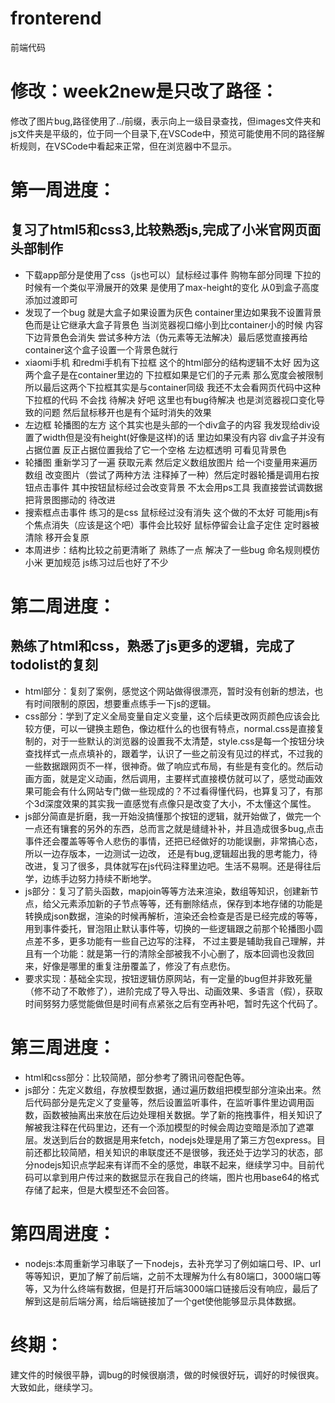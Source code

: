 # fronterend
前端代码
# 修改：week2new是只改了路径：
修改了图片bug,路径使用了../前缀，表示向上一级目录查找，但images文件夹和js文件夹是平级的，位于同一个目录下,在VSCode中，预览可能使用不同的路径解析规则，在VSCode中看起来正常，但在浏览器中不显示。
# 第一周进度：
## 复习了html5和css3,比较熟悉js,完成了小米官网页面头部制作
- 下载app部分是使用了css（js也可以）鼠标经过事件 购物车部分同理 下拉的时候有一个类似平滑展开的效果 是使用了max-height的变化 从0到盒子高度 添加过渡即可 
- 发现了一个bug 就是大盒子如果设置为灰色 container里边如果我不设置背景色而是让它继承大盒子背景色 当浏览器视口缩小到比container小的时候 内容下边背景色会消失 尝试多种方法（伪元素等无法解决）最后感觉直接再给container这个盒子设置一个背景色就行
- xiaomi手机 和redmi手机有下拉框 这个的html部分的结构逻辑不太好 因为这两个盒子是在container里边的 下拉框如果是它们的子元素 那么宽度会被限制 所以最后这两个下拉框其实是与container同级 我还不太会看网页代码中这种下拉框的代码 不会找 待解决 好吧 这里也有bug待解决 也是浏览器视口变化导致的问题 然后鼠标移开也是有个延时消失的效果
- 左边框 轮播图的左方 这个其实也是头部的一个div盒子的内容 我发现给div设置了width但是没有height(好像是这样)的话 里边如果没有内容 div盒子并没有占据位置 反正占据位置我给了它一个空格 左边框透明 可看见背景色 
- 轮播图 重新学习了一遍 获取元素 然后定义数组放图片 给一个i变量用来遍历数组 改变图片（尝试了两种方法 注释掉了一种）然后定时器轮播是调用右按钮点击事件 其中按钮鼠标经过会改变背景 不太会用ps工具 我直接尝试调数据把背景图挪动的 待改进
- 搜索框点击事件 练习的是css 鼠标经过没有消失 这个做的不太好 可能用js有个焦点消失（应该是这个吧）事件会比较好 鼠标停留会让盒子定住 定时器被清除 移开会复原
- 本周进步：结构比较之前更清晰了 熟练了一点 解决了一些bug 命名规则模仿小米 更加规范 js练习过后也好了不少 
# 第二周进度：
## 熟练了html和css，熟悉了js更多的逻辑，完成了todolist的复刻
- html部分：复刻了案例，感觉这个网站做得很漂亮，暂时没有创新的想法，也有时间限制的原因，想要重点练手一下js的逻辑。
- css部分：学到了定义全局变量自定义变量，这个后续更改网页颜色应该会比较方便，可以一键换主题色，像边框什么的也很有特点，normal.css是直接复制的，对于一些默认的浏览器的设置我不太清楚，style.css是每一个按钮分块查找样式一点点填补的，跟着学，认识了一些之前没有见过的样式，不过我的一些数据跟网页不一样，很神奇。做了响应式布局，有些是有变化的。然后动画方面，就是定义动画，然后调用，主要样式直接模仿就可以了，感觉动画效果可能会有什么网站专门做一些现成的？不过看得懂代码，也算复习了，有那个3d深度效果的其实我一直感觉有点像只是改变了大小，不太懂这个属性。
- js部分简直是折磨，我一开始没搞懂那个按钮的逻辑，就开始做了，做完一个一点还有镶套的另外的东西，总而言之就是缝缝补补，并且造成很多bug,点击事件还会覆盖等等令人悲伤的事情，还把已经做好的功能误删，非常搞心态，所以一边存版本，一边测试一边改， 还是有bug,逻辑超出我的思考能力，待改进，复习了很多，具体就写在js代码注释里边吧。生活不易啊。还是得往后学，边练手边努力持续不断地学。
- js部分：复习了箭头函数，mapjoin等等方法来渲染，数组等知识，创建新节点，给父元素添加新的子节点等等，还有删除结点，保存到本地存储的功能是转换成json数据，渲染的时候再解析，渲染还会检查是否是已经完成的等等，用到事件委托，冒泡阻止默认事件等，切换的一些逻辑跟之前那个轮播图小圆点差不多，更多功能有一些自己边写的注释， 不过主要是辅助我自己理解，并且有一个功能：就是第一行的清除全部被我不小心删了，版本回调也没救回来，好像是哪里的重复注册覆盖了，修没了有点悲伤。
- 要求实现：基础全实现，按钮逻辑仿原网站，有一定量的bug但并非致死量（修不动了不敢修了），进阶完成了导入导出、动画效果、多语言（假），获取时间努努力感觉能做但是时间有点紧张之后有空再补吧，暂时先这个代码了。
# 第三周进度：
- html和css部分：比较简陋，部分参考了腾讯问卷配色等。
- js部分：先定义数组，存放模型数据，通过遍历数组把模型部分渲染出来。然后代码部分是先定义了变量等，然后设置监听事件，在监听事件里边调用函数，函数被抽离出来放在后边处理相关数据。学了新的拖拽事件，相关知识了解被我注释在代码里边，还有一个添加模型的时候会周边变暗是添加了遮罩层。发送到后台的数据是用来fetch，nodejs处理是用了第三方包express。目前还都比较简陋，相关知识的串联度还不是很够，我还处于边学习的状态，部分nodejs知识点学起来有详而不全的感觉，串联不起来，继续学习中。目前代码可以拿到用户传过来的数据显示在我自己的终端，图片也用base64的格式存储了起来，但是大模型还不会回答。
# 第四周进度：
- nodejs:本周重新学习串联了一下nodejs，去补充学习了例如端口号、IP、url等等知识，更加了解了前后端，之前不太理解为什么有80端口，3000端口等等，又为什么终端有数据，但是打开后端3000端口链接后没有响应，最后了解到这是前后端分离，给后端链接加了一个get使他能够显示具体数据。
# 终期：
建文件的时候很平静，调bug的时候很崩溃，做的时候很好玩，调好的时候很爽。大致如此，继续学习。

